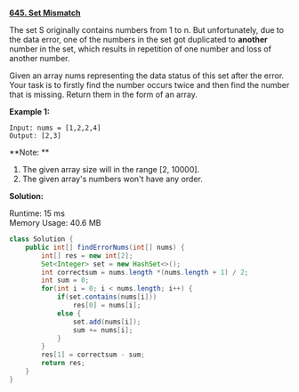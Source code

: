 **[645. Set Mismatch](https://leetcode.com/problems/set-mismatch/)**

The set S originally contains numbers from 1 to n. But unfortunately, due to the data error, one of the numbers in the set got duplicated to **another** number in the set, which results in repetition of one number and loss of another number.

Given an array nums representing the data status of this set after the error. Your task is to firstly find the number occurs twice and then find the number that is missing. Return them in the form of an array.

**Example 1:**
```
Input: nums = [1,2,2,4]
Output: [2,3]
```

**Note: **

1. The given array size will in the range [2, 10000].
2. The given array's numbers won't have any order.

**Solution:**

Runtime: 15 ms<br/>
Memory Usage: 40.6 MB

```java
class Solution {
    public int[] findErrorNums(int[] nums) {
        int[] res = new int[2];
        Set<Integer> set = new HashSet<>();
        int correctsum = nums.length *(nums.length + 1) / 2;
        int sum = 0;
        for(int i = 0; i < nums.length; i++) {
            if(set.contains(nums[i]))
                res[0] = nums[i];
            else {
                set.add(nums[i]);
                sum += nums[i];
            }  
        }
        res[1] = correctsum - sum;
        return res;
    }
}
```
